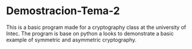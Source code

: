 # Demostracion-Tema-2
  This is a basic program made for a cryptography class at the university of Intec. The program is base on python a looks to demonstrate a basic example of symmetric and asymmetric cryptography.
